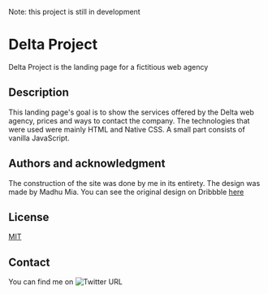 Note: this project is still in development
# Delta Project
Delta Project is the landing page for a fictitious web agency
## Description
This landing page's goal is to show the services offered by the Delta web agency, prices and ways to contact the company. The technologies that were used were mainly HTML and Native CSS. A small part consists of vanilla JavaScript.
## Authors and acknowledgment
The construction of the site was done by me in its entirety.
The design was made by Madhu Mia. You can see the original design on Dribbble [here](http://https://dribbble.com/shots/19243385-Agency-website-landing-page-home-page-ui?utm_source=Clipboard_Shot&utm_campaign=madhumia&utm_content=Agency%20website%20landing%20page%20%3A%20home%20page%20ui&utm_medium=Social_Share&utm_source=Clipboard_Shot&utm_campaign=madhumia&utm_content=Agency%20website%20landing%20page%20%3A%20home%20page%20ui&utm_medium=Social_Share "here")
## License
[MIT](https://choosealicense.com/licenses/mit/)
## Contact
You can find me on ![Twitter URL](https://img.shields.io/twitter/url?style=social&url=https%3A%2F%2Ftwitter.com%2Fionuser03)
